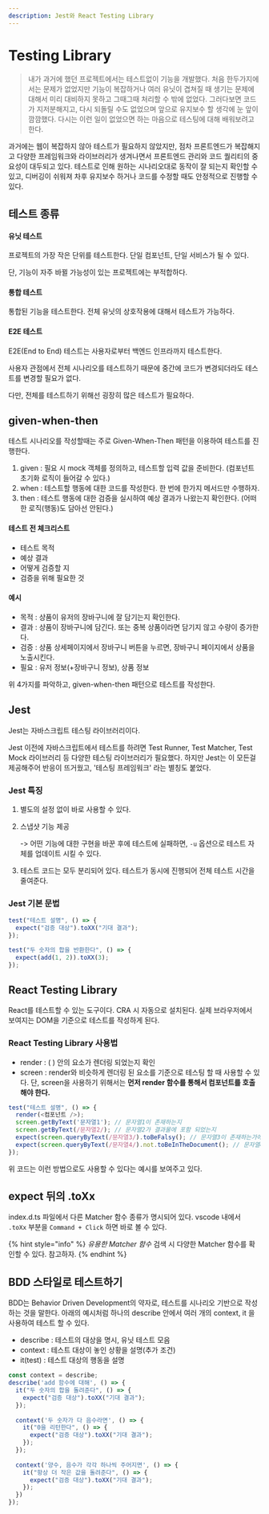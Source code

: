 ```yaml
---
description: Jest와 React Testing Library
---
```


# Testing Library

> 내가 과거에 했던 프로젝트에서는 테스트없이 기능을 개발했다. 처음 한두가지에서는 문제가 없었지만 기능이 복잡하거나 여러 유닛이 겹쳐질 때 생기는 문제에 대해서 미리 대비하지 못하고 그때그때 처리할 수 밖에 없었다. 그러다보면 코드가 지저분해지고, 다시 되돌릴 수도 없었으며 앞으로 유지보수 할 생각에 눈 앞이 깜깜했다. 다시는 이런 일이 없었으면 하는 마음으로 테스팅에 대해 배워보려고 한다.

과거에는 웹이 복잡하지 않아 테스트가 필요하지 않았지만, 점차 프론트엔드가 복잡해지고 다양한 프레임워크와 라이브러리가 생겨나면서 프론트엔드 관리와 코드 퀄리티의 중요성이 대두되고 있다. 테스트로 인해 원하는 시나리오대로 동작이 잘 되는지 확인할 수 있고, 디버깅이 쉬워져 차후 유지보수 하거나 코드를 수정할 때도 안정적으로 진행할 수 있다.



## 테스트 종류

#### 유닛 테스트&#x20;

프로젝트의 가장 작은 단위를 테스트한다. 단일 컴포넌트, 단일 서비스가 될 수 있다.&#x20;

단, 기능이 자주 바뀔 가능성이 있는 프로젝트에는 부적합하다.

#### 통합 테스트

통합된 기능을 테스트한다. 전체 유닛의 상호작용에 대해서 테스트가 가능하다.

#### E2E 테스트

E2E(End to End) 테스트는 사용자로부터 백엔드 인프라까지 테스트한다.&#x20;

사용자 관점에서 전체 시나리오를 테스트하기 때문에 중간에 코드가 변경되더라도 테스트를 변경할 필요가 없다.

다만, 전체를 테스트하기 위해선 굉장히 많은 테스트가 필요하다.



## given-when-then

테스트 시나리오를 작성할때는 주로 Given-When-Then 패턴을 이용하여 테스트를 진행한다.&#x20;

1. given : 필요 시 mock 객체를 정의하고, 테스트할 입력 값을 준비한다. (컴포넌트 초기화 로직이 들어갈 수 있다.)
2. when : 테스트할 행동에 대한 코드를 작성한다. 한 번에 한가지 메서드만 수행하자.
3. then : 테스트 행동에 대한 검증을 실시하여 예상 결과가 나왔는지 확인한다. (어떠한 로직(행동)도 담아선 안된다.)

#### 테스트 전 체크리스트

* 테스트 목적&#x20;
* 예상 결과
* 어떻게 검증할 지
* 검증을 위해 필요한 것

#### 예시

* 목적 : 상품이 유저의 장바구니에 잘 담기는지 확인한다.
* 결과 : 상품이 장바구니에 담긴다. 또는 중복 상품이라면 담기지 않고 수량이 증가한다.
* 검증 : 상품 상세페이지에서 장바구니 버튼을 누르면, 장바구니 페이지에서 상품을 노출시킨다.
* 필요 : 유저 정보(+장바구니 정보), 상품 정보

위 4가지를 파악하고, given-when-then 패턴으로 테스트를 작성한다.



## Jest

Jest는 자바스크립트 테스팅 라이브러리이다.&#x20;

Jest 이전에 자바스크립트에서 테스트를 하려면 Test Runner, Test Matcher, Test Mock 라이브러리 등 다양한 테스팅 라이브러리가 필요했다. 하지만 Jest는 이 모든걸 제공해주어 반응이 뜨거웠고, '테스팅 프레임워크' 라는 별칭도 붙었다.

### Jest 특징

1. 별도의 설정 없이 바로 사용할 수 있다.
2.  스냅샷 기능 제공

    \-> 어떤 기능에 대한 구현을 바꾼 후에 테스트에 실패하면, `-u` 옵션으로 테스트 자체를 업데이트 시킬 수 있다.
3. 테스트 코드는 모두 분리되어 있다. 테스트가 동시에 진행되어 전체 테스트 시간을 줄여준다.

### Jest 기본 문법

```javascript
test("테스트 설명", () => {
  expect("검증 대상").toXX("기대 결과");
});

test("두 숫자의 합을 반환한다", () => {
  expect(add(1, 2)).toXX(3);
});
```



## React Testing Library&#x20;

React를 테스트할 수 있는 도구이다. CRA 시 자동으로 설치된다. 실제 브라우저에서 보여지는 DOM을 기준으로 테스트를 작성하게 된다.

### React Testing Library 사용법

* render : ( ) 안의 요소가 렌더링 되었는지 확인
* screen : render와 비슷하게 렌더링 된 요소를 기준으로 테스팅 할 때 사용할 수 있다. 단, screen을 사용하기 위해서는 **먼저 render 함수를 통해서 컴포넌트를 호출해야 한다.**

```javascript
test("테스트 설명", () => {
  render(<컴포넌트 />);
  screen.getByText('문자열1'); // 문자열1이 존재하는지
  screen.getByText(/문자열2/); // 문자열2가 결과물에 포함 되었는지
  expect(screen.queryByText(/문자열3/).toBeFalsy(); // 문자열3이 존재하는가에 대한 결과가 falsy 인지
  expect(screen.queryByText(/문자열4/).not.toBeInTheDocument(); // 문자열4을 찾아봤는데 없는지
});
```

위 코드는 이런 방법으로도 사용할 수 있다는 예시를 보여주고 있다.



## expect 뒤의 .toXx

index.d.ts 파일에서 다른 Matcher 함수 종류가 명시되어 있다. vscode 내에서 `.toXx` 부분을 `Command + Click` 하면 바로 볼 수 있다.

{% hint style="info" %}
_유용한 Matcher 함수_ 검색 시 다양한 Matcher 함수를 확인할 수 있다. 참고하자.
{% endhint %}

_<mark style="background-color:yellow;"></mark>_

## BDD 스타일로 테스트하기

BDD는 Behavior Driven Development의 약자로, 테스트를 시나리오 기반으로 작성하는 것을 말한다. 아래의 예시처럼 하나의 describe 안에서 여러 개의 context, it 을 사용하여 테스트 할 수 있다.

* describe : 테스트의 대상을 명시, 유닛 테스트 모음
* context : 테스트 대상이 놓인 상황을 설명(추가 조건)
* it(test) : 테스트 대상의 행동을 설명

```javascript
const context = describe;
describe('add 함수에 대해', () => {
  it("두 숫자의 합을 돌려준다", () => {
    expect("검증 대상").toXX("기대 결과");
  });
    
  context('두 숫자가 다 음수라면', () => {
    it("0을 리턴한다", () => {
      expect("검증 대상").toXX("기대 결과");
    });
  });
  
  context('양수, 음수가 각각 하나씩 주어지면', () => {
    it("항상 더 작은 값을 돌려준다", () => {
      expect("검증 대상").toXX("기대 결과");
    });
  })
});
```
